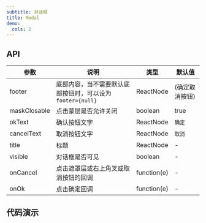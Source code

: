 ```yaml
---
subtitle: 对话框
title: Modal
demo:
  cols: 2
---
```


## API

| 参数 | 说明 | 类型 | 默认值 | 
| --- | --- | --- | --- |
| footer | 底部内容，当不需要默认底部按钮时，可以设为 `footer={null}` | ReactNode | (确定取消按钮) 
| maskClosable | 点击蒙层是否允许关闭 | boolean | true |  |
| okText | 确认按钮文字 | ReactNode | `确定` |  |
|cancelText	|取消按钮文字 | ReactNode | `取消` |  |
| title | 标题 | ReactNode | - |  |
| visible | 对话框是否可见 | boolean | - |  |
| onCancel | 点击遮罩层或右上角叉或取消按钮的回调 | function(e) | - |  |
| onOk | 点击确定回调 | function(e) | - |  |

## 代码演示

<!-- prettier-ignore -->
<code src="../../demo/dialog/basic"></code>
<code src="../../demo/dialog/customfooter"></code>
<code src="../../demo/dialog/confirm"></code>
<code src="../../demo/dialog/alert"></code>
<code src="../../demo/dialog/text"></code>
<code src="../../demo/dialog/mask"></code>